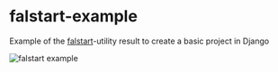 # falstart-example
Example of the [falstart](https://github.com/Samael500/falstart)-utility result to create a basic project in Django

![falstart example](example.gif)
